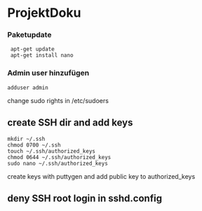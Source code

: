 # ProjektDoku
### Paketupdate
 
     apt-get update
     apt-get install nano


### Admin user hinzufügen

    adduser admin

change sudo rights in /etc/sudoers

## create SSH dir and add keys

    mkdir ~/.ssh
    chmod 0700 ~/.ssh
    touch ~/.ssh/authorized_keys
    chmod 0644 ~/.ssh/authorized_keys
    sudo nano ~/.ssh/authorized_keys

create keys with puttygen and add public key to authorized_keys

## deny SSH root login in sshd.config
